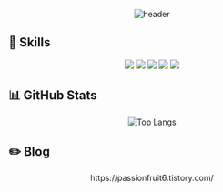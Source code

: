 <div align="center">

![header](https://capsule-render.vercel.app/api?type=cylinder&color=b5d8f8&height=150&section=header&text=Mia's%20GitHub&fontColor=ffffff&fontSize=70&animation=fadeIn&fontAlignY=55)

</div>
 

<h2>📎 Skills</h2>

<div align="center">
<img src="https://img.shields.io/badge/HTML-E34F26?style=for-the-badge&logo=html5&logoColor=white">
<img src="https://img.shields.io/badge/CSS-1572B6?style=for-the-badge&logo=css3&logoColor=white">
<img src="https://img.shields.io/badge/JavaScript-F7DF1E?style=for-the-badge&logo=javascript&logoColor=white">
<img src="https://img.shields.io/badge/React-61DAF8?style=for-the-badge&logo=React&logoColor=white">  
<img src="https://img.shields.io/badge/github-181717?style=for-the-badge&logo=github&logoColor=white"> 
</div>

<h2>📊 GitHub Stats</h2>
<div align="center">

[![Top Langs](https://github-readme-stats.vercel.app/api/top-langs/?username=Passionhruit&layout=compact)](https://github.com/anuraghazra/github-readme-stats)
</div>

<h2>✏️ Blog</h2>

<div align="center">
  https://passionfruit6.tistory.com/
</div>

